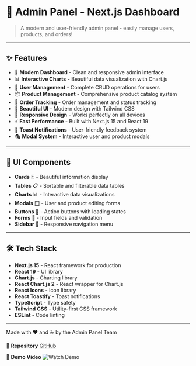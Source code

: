 # 🚀 Admin Panel - Next.js Dashboard

> A modern and user-friendly admin panel - easily manage users, products, and orders!
---

## ✨ Features

- 🎯 **Modern Dashboard** - Clean and responsive admin interface
- 📊 **Interactive Charts** - Beautiful data visualization with Chart.js
- 👥 **User Management** - Complete CRUD operations for users
- 📦 **Product Management** - Comprehensive product catalog system
- 🛒 **Order Tracking** - Order management and status tracking
- 🎨 **Beautiful UI** - Modern design with Tailwind CSS
- 📱 **Responsive Design** - Works perfectly on all devices
- ⚡ **Fast Performance** - Built with Next.js 15 and React 19
- 🔔 **Toast Notifications** - User-friendly feedback system
- 🎭 **Modal System** - Interactive user and product modals
---

## 🎨 UI Components

- **Cards** 🃏 - Beautiful information display
- **Tables** 📋 - Sortable and filterable data tables
- **Charts** 📊 - Interactive data visualizations
- **Modals** 🪟 - User and product editing forms
- **Buttons** 🔘 - Action buttons with loading states
- **Forms** 📝 - Input fields and validation
- **Sidebar** 📱 - Responsive navigation menu
---

## 🛠️ Tech Stack

- **Next.js 15** - React framework for production
- **React 19** - UI library
- **Chart.js** - Charting library
- **React Chart.js 2** - React wrapper for Chart.js
- **React Icons** - Icon library
- **React Toastify** - Toast notifications
- **TypeScript** - Type safety
- **Tailwind CSS** - Utility-first CSS framework
- **ESLint** - Code linting
---

<p>Made with ❤️ and ☕ by the Admin Panel Team</p>

📁 **Repository**
[GitHub](https://bit.ly/3JBeuFW)

🎥 **Demo Video**
![Watch Demo](admin.gif)
